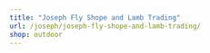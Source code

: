 ```yaml
---
title: "Joseph Fly Shope and Lamb Trading"
url: /joseph/joseph-fly-shope-and-lamb-trading/
shop: outdoor
---
```

